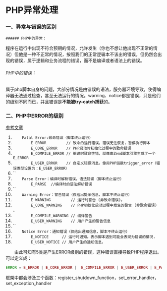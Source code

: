# PHP异常处理

### 一、异常与错误的区别

	###### PHP中的异常：

程序在运行中出现不符合预期的情况，允许发生（你也不想让他出现不正常的情况）但他是一种不正常的情况，按照我们的正常逻辑本不该出的错误，但仍然会出现的错误，属于逻辑和业务流程的错误，而不是编译或者语法上的错误。

###### PHP中的错误：

属于php脚本自身的问题，大部分情况是由错误的语法，服务器环境导致，使得编译器无法通过检查，甚至无法运行的情况。warning、notice都是错误，只是他们的级别不同而已，并且错误是**不能被try-catch捕获**的。

### 二、PHP中ERROR的级别

[参考文章](http://www.cnblogs.com/zyf-zhaoyafei/p/3649434.html)

1. `    Fatal Error:致命错误（脚本终止运行）`
2. `        E_ERROR         // 致命的运行错误，错误无法恢复，暂停执行脚本`
3. `        E_CORE_ERROR    // PHP启动时初始化过程中的致命错误`
4. `        E_COMPILE_ERROR // 编译时致命性错，就像由Zend脚本引擎生成了一个E_ERROR`
5. `        E_USER_ERROR    // 自定义错误消息。像用PHP函数trigger_error（错误类型设置为：E_USER_ERROR）`
6. ``
7. `    Parse Error：编译时解析错误，语法错误（脚本终止运行）`
8. `        E_PARSE  //编译时的语法解析错误`
9. ``
10. `    Warning Error：警告错误（仅给出提示信息，脚本不终止运行）`
11. `        E_WARNING         // 运行时警告 (非致命错误)。`
12. `        E_CORE_WARNING    // PHP初始化启动过程中发生的警告 (非致命错误) 。`
13. `        E_COMPILE_WARNING // 编译警告`
14. `        E_USER_WARNING    // 用户产生的警告信息`
15. ``
16. `    Notice Error：通知错误（仅给出通知信息，脚本不终止运行）`
17. `        E_NOTICE      // 运行时通知。表示脚本遇到可能会表现为错误的情况.`
18. `        E_USER_NOTICE // 用户产生的通知信息。`

　　由此可知有5类是产生ERROR级别的错误，这种错误直接导致PHP程序退出。可以定义成：

```php
ERROR = E_ERROR | E_CORE_ERROR |  E_COMPILE_ERROR | E_USER_ERROR | E_PARSE
```



框架中都会涉及三个函数：register_shutdown_function，set_error_handler，set_exception_handler